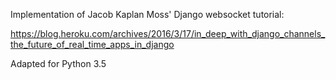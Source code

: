 Implementation of Jacob Kaplan Moss' Django websocket tutorial:

https://blog.heroku.com/archives/2016/3/17/in_deep_with_django_channels_the_future_of_real_time_apps_in_django

Adapted for Python 3.5
